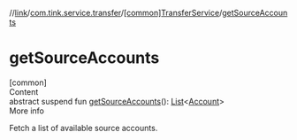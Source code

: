 //[link](../../index.md)/[com.tink.service.transfer](../index.md)/[[common]TransferService](index.md)/[getSourceAccounts](get-source-accounts.md)



# getSourceAccounts  
[common]  
Content  
abstract suspend fun [getSourceAccounts](get-source-accounts.md)(): [List](https://kotlinlang.org/api/latest/jvm/stdlib/kotlin.collections/-list/index.html)<[Account](../../com.tink.model.account/[common]-account/index.md)>  
More info  


Fetch a list of available source accounts.

  



